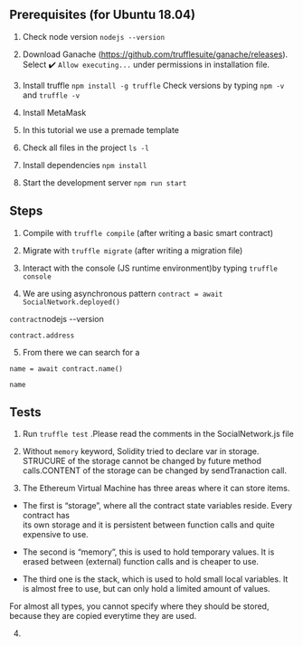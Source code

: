 ## Prerequisites (for Ubuntu 18.04)

1. Check node version `nodejs --version`

2. Download Ganache (https://github.com/trufflesuite/ganache/releases). Select :heavy_check_mark: `Allow executing...` under permissions in installation file.

3. Install truffle `npm install -g truffle` Check versions by typing `npm -v` and `truffle -v`

4. Install MetaMask

5. In this tutorial we use a premade template

6. Check all files in the project `ls -l`

7. Install dependencies `npm install`

8. Start the development server `npm run start`

## Steps

1. Compile with `truffle compile` (after writing a basic smart contract)

2. Migrate with `truffle migrate` (after writing a migration file)

3. Interact with the console (JS runtime environment)by typing `truffle console`

4. We are using asynchronous pattern
`contract = await SocialNetwork.deployed()` 

`contract`nodejs --version

`contract.address`

5. From there we can search for a

`name = await contract.name()`

`name`

## Tests

1. Run `truffle test` .Please read the comments in the SocialNetwork.js file

2. Without `memory` keyword, Solidity tried to declare var in storage. STRUCURE of the storage cannot be changed by future method calls.CONTENT of the storage can be changed by sendTranaction call. 

3. The Ethereum Virtual Machine has three areas where it can store items.

- The first is “storage”, where all the contract state variables reside. Every contract has   
  its own storage and it is persistent between function calls and quite expensive to use.

- The second is “memory”, this is used to hold temporary values. It is erased between 
  (external) function calls and is cheaper to use.

- The third one is the stack, which is used to hold small local variables. It is almost free to use, but can only hold a limited amount of values.

For almost all types, you cannot specify where they should be stored, because they are copied everytime they are used.

4.

















